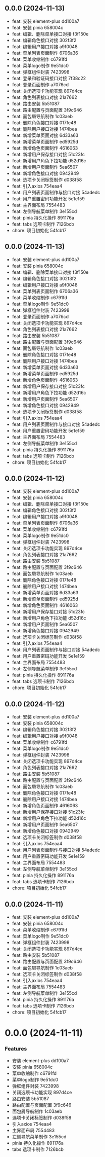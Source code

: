 ## 0.0.0 (2024-11-13)

- feat: 安装 element-plus dd100a7
- feat: 安装 pinia 658004c
- feat: 编辑、删除菜单接口对接 f3f150e
- feat: 编辑角色接口对接 302f3f2
- feat: 编辑用户接口对接 a9f0048
- feat: 菜单列表页面制作 6706a36
- feat: 菜单收缩制作 c6791fd
- feat: 菜单logo制作 9e51dc0
- feat: 弹框组件封装 7423998
- feat: 登录和验证码接口对接 7f38c22
- feat: 登录页面制作 a7076cd
- feat: 关闭选项卡功能实现 897d4ce
- feat: 角色列表接口对接 21a7662
- feat: 路由安装 5b51087
- feat: 路由配置与页面配置 3f9c646
- feat: 面包屑导航制作 1c03aeb
- feat: 删除角色接口对接 017fe48
- feat: 删除用户接口对接 1474bea
- feat: 新增菜单页面对接 6d33a63
- feat: 新增菜单页面制作 ed5925d
- feat: 新增角色页面制作 4616063
- feat: 新增用户保存接口对接 51c23fc
- feat: 新增用户角色下拉功能 d52d16c
- feat: 新增用户页面制作 5ea6507
- feat: 新增⻆色接口对接 0942949
- feat: 选项卡关闭标签制作 d038f58
- feat: 引入axios 754eaa4
- feat: 用户列表⻚面制作与接口对接 54adedc
- feat: 用户重置密码功能开发 5e1e159
- feat: 主界面布局 7554483
- feat: 左侧导航菜单制作 3e155cd
- feat: pinia 持久化操作 891176a
- feat: tabs 选项卡制作 7126bcb
- chore: 项目初始化 54fcb17

## 0.0.0 (2024-11-13)

- feat: 安装 element-plus dd100a7
- feat: 安装 pinia 658004c
- feat: 编辑、删除菜单接口对接 f3f150e
- feat: 编辑角色接口对接 302f3f2
- feat: 编辑用户接口对接 a9f0048
- feat: 菜单列表页面制作 6706a36
- feat: 菜单收缩制作 c6791fd
- feat: 菜单logo制作 9e51dc0
- feat: 弹框组件封装 7423998
- feat: 登录⻚面制作 a7076cd
- feat: 关闭选项卡功能实现 897d4ce
- feat: 角色列表接口对接 21a7662
- feat: 路由安装 5b51087
- feat: 路由配置与页面配置 3f9c646
- feat: 面包屑导航制作 1c03aeb
- feat: 删除角色接口对接 017fe48
- feat: 删除用户接口对接 1474bea
- feat: 新增菜单页面对接 6d33a63
- feat: 新增菜单页面制作 ed5925d
- feat: 新增角色页面制作 4616063
- feat: 新增用户保存接口对接 51c23fc
- feat: 新增用户角色下拉功能 d52d16c
- feat: 新增用户页面制作 5ea6507
- feat: 新增⻆色接口对接 0942949
- feat: 选项卡关闭标签制作 d038f58
- feat: 引入axios 754eaa4
- feat: 用户列表⻚面制作与接口对接 54adedc
- feat: 用户重置密码功能开发 5e1e159
- feat: 主界面布局 7554483
- feat: 左侧导航菜单制作 3e155cd
- feat: pinia 持久化操作 891176a
- feat: tabs 选项卡制作 7126bcb
- chore: 项目初始化 54fcb17

## 0.0.0 (2024-11-12)

- feat: 安装 element-plus dd100a7
- feat: 安装 pinia 658004c
- feat: 编辑、删除菜单接口对接 f3f150e
- feat: 编辑角色接口对接 302f3f2
- feat: 编辑用户接口对接 a9f0048
- feat: 菜单列表页面制作 6706a36
- feat: 菜单收缩制作 c6791fd
- feat: 菜单logo制作 9e51dc0
- feat: 弹框组件封装 7423998
- feat: 关闭选项卡功能实现 897d4ce
- feat: 角色列表接口对接 21a7662
- feat: 路由安装 5b51087
- feat: 路由配置与页面配置 3f9c646
- feat: 面包屑导航制作 1c03aeb
- feat: 删除角色接口对接 017fe48
- feat: 删除用户接口对接 1474bea
- feat: 新增菜单页面对接 6d33a63
- feat: 新增菜单页面制作 ed5925d
- feat: 新增角色页面制作 4616063
- feat: 新增用户保存接口对接 51c23fc
- feat: 新增用户角色下拉功能 d52d16c
- feat: 新增用户页面制作 5ea6507
- feat: 新增⻆色接口对接 0942949
- feat: 选项卡关闭标签制作 d038f58
- feat: 引入axios 754eaa4
- feat: 用户列表⻚面制作与接口对接 54adedc
- feat: 用户重置密码功能开发 5e1e159
- feat: 主界面布局 7554483
- feat: 左侧导航菜单制作 3e155cd
- feat: pinia 持久化操作 891176a
- feat: tabs 选项卡制作 7126bcb
- chore: 项目初始化 54fcb17

## 0.0.0 (2024-11-12)

- feat: 安装 element-plus dd100a7
- feat: 安装 pinia 658004c
- feat: 编辑角色接口对接 302f3f2
- feat: 编辑用户接口对接 a9f0048
- feat: 菜单收缩制作 c6791fd
- feat: 菜单logo制作 9e51dc0
- feat: 弹框组件封装 7423998
- feat: 关闭选项卡功能实现 897d4ce
- feat: 角色列表接口对接 21a7662
- feat: 路由安装 5b51087
- feat: 路由配置与页面配置 3f9c646
- feat: 面包屑导航制作 1c03aeb
- feat: 删除角色接口对接 017fe48
- feat: 删除用户接口对接 1474bea
- feat: 新增角色页面制作 4616063
- feat: 新增用户保存接口对接 51c23fc
- feat: 新增用户角色下拉功能 d52d16c
- feat: 新增用户页面制作 5ea6507
- feat: 新增角色接口对接 0942949
- feat: 选项卡关闭标签制作 d038f58
- feat: 引入axios 754eaa4
- feat: 用户列表⻚面制作与接口对接 54adedc
- feat: 用户重置密码功能开发 5e1e159
- feat: 主界面布局 7554483
- feat: 左侧导航菜单制作 3e155cd
- feat: pinia 持久化操作 891176a
- feat: tabs 选项卡制作 7126bcb
- chore: 项目初始化 54fcb17

## 0.0.0 (2024-11-11)

- feat: 安装 element-plus dd100a7
- feat: 安装 pinia 658004c
- feat: 菜单收缩制作 c6791fd
- feat: 菜单logo制作 9e51dc0
- feat: 弹框组件封装 7423998
- feat: 关闭选项卡功能实现 897d4ce
- feat: 路由安装 5b51087
- feat: 路由配置与页面配置 3f9c646
- feat: 面包屑导航制作 1c03aeb
- feat: 选项卡关闭标签制作 d038f58
- feat: 引入axios 754eaa4
- feat: 主界面布局 7554483
- feat: 左侧导航菜单制作 3e155cd
- feat: pinia 持久化操作 891176a
- feat: tabs 选项卡制作 7126bcb
- chore: 项目初始化 54fcb17

# 0.0.0 (2024-11-11)

### Features

- 安装 element-plus dd100a7
- 安装 pinia 658004c
- 菜单收缩制作 c6791fd
- 菜单logo制作 9e51dc0
- 弹框组件封装 7423998
- 关闭选项卡功能实现 897d4ce
- 路由安装 5b51087
- 路由配置与页面配置 3f9c646
- 面包屑导航制作 1c03aeb
- 选项卡关闭标签制作 d038f58
- 引入axios 754eaa4
- 主界面布局 7554483
- 左侧导航菜单制作 3e155cd
- pinia 持久化操作 891176a
- tabs 选项卡制作 7126bcb
